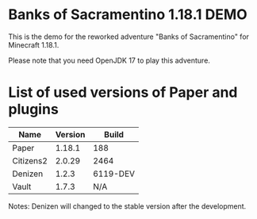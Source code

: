 # Banks of Sacramentino 1.18.1 DEMO

This is the demo for the reworked adventure "Banks of Sacramentino" for Minecraft 1.18.1.

Please note that you need OpenJDK 17 to play this adventure.

# List of used versions of Paper and plugins

| Name      | Version | Build    |
| --------- | ------- | -------- |
| Paper     | 1.18.1  | 188      |
| Citizens2 | 2.0.29  | 2464     |
| Denizen   | 1.2.3   | 6119-DEV |
| Vault     | 1.7.3   | N/A      |

Notes:
Denizen will changed to the stable version after the development.
